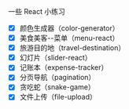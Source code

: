一些 React 小练习
* [x] 颜色生成器（color-generator）
* [x] 美食美客--菜单（menu-react）
* [x] 旅游目的地（travel-destination）
* [x] 幻灯片（slider-react）
* [x] 记账本（expense-tracker）
* [x] 分页导航（pagination）
* [x] 贪吃蛇（snake-game）
* [x] 文件上传（file-upload）